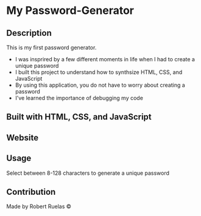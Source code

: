 # My Password-Generator

## Description

This is my first password generator.

- I was insprired by a few different moments in life when I had to create a unique password
- I built this project to understand how to synthsize HTML, CSS, and JavaScript
- By using this application, you do not have to worry about creating a password
- I've learned the importance of debugging my code

## Built with HTML, CSS, and JavaScript

## Website 

## Usage

Select between 8-128 characters to generate a unique password

## Contribution
Made by Robert Ruelas © 